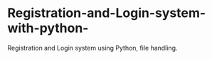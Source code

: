 # Registration-and-Login-system-with-python-
Registration and Login system using Python, file handling.
